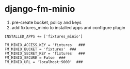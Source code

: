 # django-fm-minio

1. pre-create bucket, policy and keys
2. add fixtures_minio to installed apps and configure plugin

```
INSTALLED_APPS += ['fixtures_minio']

FM_MINIO_ACCESS_KEY = 'fixtures'  ###
FM_MINIO_BUCKET = 'fixtures'  ###
FM_MINIO_SECRET_KEY = 'fixtures'  ###
FM_MINIO_SECURE = False  ###
FM_MINIO_URL = 'localhost:9000'  ###
```
